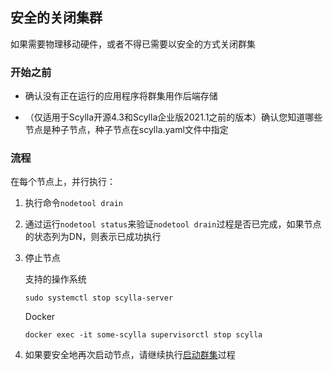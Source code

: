 ## 安全的关闭集群

如果需要物理移动硬件，或者不得已需要以安全的方式关闭群集

### 开始之前

- 确认没有正在运行的应用程序将群集用作后端存储

- （仅适用于Scylla开源4.3和Scylla企业版2021.1之前的版本）确认您知道哪些节点是种子节点，种子节点在scylla.yaml文件中指定


### 流程

在每个节点上，并行执行：

1. 执行命令`nodetool drain`

2. 通过运行`nodetool status`来验证`nodetool drain`过程是否已完成，如果节点的状态列为DN，则表示已成功执行

3. 停止节点

    支持的操作系统

    ```shell
    sudo systemctl stop scylla-server
    ```

    Docker

    ```shell
    docker exec -it some-scylla supervisorctl stop scylla
    ```

4. 如果要安全地再次启动节点，请继续执行[启动群集](https://opensource.docs.scylladb.com/stable/operating-scylla/procedures/cluster-management/safe-start.html)过程